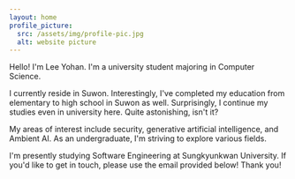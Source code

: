 ```yaml
---
layout: home
profile_picture:
  src: /assets/img/profile-pic.jpg
  alt: website picture
---
```


<p>
Hello! I'm Lee Yohan. I'm a university student majoring in Computer Science.
</p>

<p>
I currently reside in Suwon. Interestingly, I've completed my education from elementary to high school in Suwon as well. Surprisingly, I continue my studies even in university here. Quite astonishing, isn't it?
</p>

<p>
My areas of interest include security, generative artificial intelligence, and Ambient AI. As an undergraduate, I'm striving to explore various fields.
</p>

<p>
I'm presently studying Software Engineering at Sungkyunkwan University. If you'd like to get in touch, please use the email provided below! Thank you!
</p>
